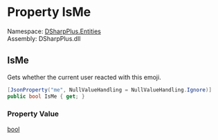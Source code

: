 # Property IsMe

Namespace: [DSharpPlus.Entities](DSharpPlus.Entities.md)  
Assembly: DSharpPlus.dll

## <a id="DSharpPlus_Entities_DiscordReaction_IsMe"></a>IsMe

Gets whether the current user reacted with this emoji.

```csharp
[JsonProperty("me", NullValueHandling = NullValueHandling.Ignore)]
public bool IsMe { get; }
```

### Property Value

[bool](https://learn.microsoft.com/dotnet/api/system.boolean)

